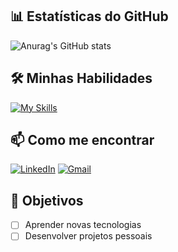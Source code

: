 ## 📊 Estatísticas do GitHub

![Anurag's GitHub stats](https://github-readme-stats.vercel.app/api?username=PedrooLucca&show_icons=true&theme=dark)

## 🛠️ Minhas Habilidades

[![My Skills](https://skillicons.dev/icons?i=js,html,css,c,cs,cpp,git,github,java,react,nodejs&perline=5)](https://skillicons.dev)

## 📫 Como me encontrar

[![LinkedIn](https://img.shields.io/badge/LinkedIn-0077B5?style=for-the-badge&logo=linkedin&logoColor=white)](https://www.linkedin.com/in/pedro-oliveira-bb28862b5/)
[![Gmail](https://img.shields.io/badge/Gmail-D14836?style=for-the-badge&logo=gmail&logoColor=white)](mailto:pedrolfo2911@gmail.com)

## 🎯 Objetivos

- [ ] Aprender novas tecnologias
- [ ] Desenvolver projetos pessoais
